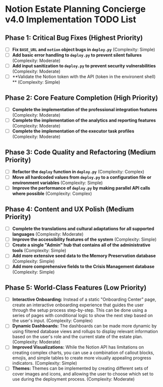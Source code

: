 
# Notion Estate Planning Concierge v4.0 Implementation TODO List

## Phase 1: Critical Bug Fixes (Highest Priority)

- [ ] **Fix `BASE_URL` and `notion` object bugs in `deploy.py`** (Complexity: Simple)
- [ ] **Add basic error handling to `deploy.py` to prevent silent failures** (Complexity: Moderate)
- [ ] **Add input sanitization to `deploy.py` to prevent security vulnerabilities** (Complexity: Moderate)
- [ ] **Validate the Notion token with the API (token in the environent shell) ** (Complexity: Simple)

## Phase 2: Core Feature Completion (High Priority)

- [ ] **Complete the implementation of the professional integration features** (Complexity: Moderate)
- [ ] **Complete the implementation of the analytics and reporting features** (Complexity: Moderate)
- [ ] **Complete the implementation of the executor task profiles** (Complexity: Moderate)

## Phase 3: Code Quality and Refactoring (Medium Priority)

- [ ] **Refactor the `deploy` function in `deploy.py`** (Complexity: Complex)
- [ ] **Move all hardcoded values from `deploy.py` to a configuration file or environment variables** (Complexity: Simple)
- [ ] **Improve the performance of `deploy.py` by making parallel API calls where possible** (Complexity: Complex)

## Phase 4: Content and UX Polish (Medium Priority)

- [ ] **Complete the translations and cultural adaptations for all supported languages** (Complexity: Moderate)
- [ ] **Improve the accessibility features of the system** (Complexity: Simple)
- [ ] **Create a single "Admin" hub that contains all of the administrative tools** (Complexity: Simple)
- [ ] **Add more extensive seed data to the Memory Preservation database** (Complexity: Simple)
- [ ] **Add more comprehensive fields to the Crisis Management database** (Complexity: Simple)

## Phase 5: World-Class Features (Low Priority)

- [ ] **Interactive Onboarding:** Instead of a static "Onboarding Center" page, create an interactive onboarding experience that guides the user through the setup process step-by-step. This can be done using a series of pages with conditional logic to show the next step based on the user's input. (Complexity: Complex)
- [ ] **Dynamic Dashboards:** The dashboards can be made more dynamic by using filtered database views and rollups to display relevant information based on the user's role and the current state of the estate plan. (Complexity: Moderate)
- [ ] **Improved Visualizations:** While the Notion API has limitations on creating complex charts, you can use a combination of callout blocks, emojis, and simple tables to create more visually appealing progress indicators. (Complexity: Simple)
- [ ] **Themes:** Themes can be implemented by creating different sets of cover images and icons, and allowing the user to choose which set to use during the deployment process. (Complexity: Moderate)
